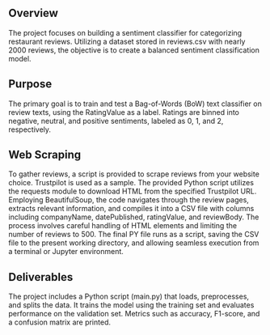 ## Overview
The project focuses on building a sentiment classifier for categorizing restaurant reviews. Utilizing a dataset stored in reviews.csv with nearly 2000 reviews, the objective is to create a balanced sentiment classification model.

## Purpose
The primary goal is to train and test a Bag-of-Words (BoW) text classifier on review texts, using the RatingValue as a label. Ratings are binned into negative, neutral, and positive sentiments, labeled as 0, 1, and 2, respectively. 

## Web Scraping 
To gather reviews, a script is provided to scrape reviews from your website choice. Trustpilot is used as a sample. The provided Python script utilizes the requests module to download HTML from the specified Trustpilot URL. Employing BeautifulSoup, the code navigates through the review pages, extracts relevant information, and compiles it into a CSV file with columns including companyName, datePublished, ratingValue, and reviewBody. The process involves careful handling of HTML elements and limiting the number of reviews to 500. The final PY file runs as a script, saving the CSV file to the present working directory, and allowing seamless execution from a terminal or Jupyter environment.

## Deliverables
The project includes a Python script (main.py) that loads, preprocesses, and splits the data. It trains the model using the training set and evaluates performance on the validation set. Metrics such as accuracy, F1-score, and a confusion matrix are printed.
